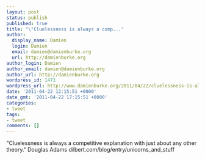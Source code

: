 ```yaml
---
layout: post
status: publish
published: true
title: "\"Cluelessness is always a comp..."
author:
  display_name: Damien
  login: Damien
  email: damien@damienburke.org
  url: http://damienburke.org
author_login: Damien
author_email: damien@damienburke.org
author_url: http://damienburke.org
wordpress_id: 1471
wordpress_url: http://www.damienburke.org/2011/04/22/cluelessness-is-always-a-comp/
date: '2011-04-22 12:15:51 +0000'
date_gmt: '2011-04-22 17:15:51 +0000'
categories:
- tweet
tags:
- tweet
comments: []
---
```

<p>"Cluelessness is always a competitive explanation with just about any other theory." Douglas Adams dilbert.com&#47;blog&#47;entry&#47;unicorns_and_stuff</p>
